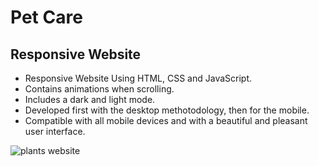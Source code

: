 # Pet Care
## Responsive Website

- Responsive Website Using HTML, CSS and JavaScript.
- Contains animations when scrolling.
- Includes a dark and light mode.
- Developed first with the desktop methotodology, then for the mobile.
- Compatible with all mobile devices and with a beautiful and pleasant user interface.

![plants website](/preview.png)
